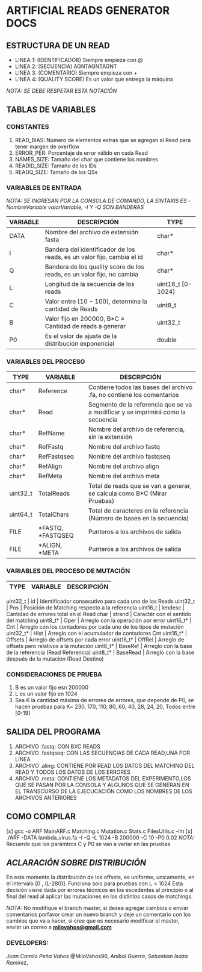 # ARTIFICIAL READS GENERATOR DOCS

## ESTRUCTURA DE UN READ
 * LINEA 1: (IDENTIFICADOR) Siempre empieza con @
 * LINEA 2:	(SECUENCIA)		AGNTAGNTAGNT
 * LINEA 3:	(COMENTARIO)	Siempre empieza con +
 * LINEA 4:	(QUALITY SCORE)	Es un valor que entrega la máquina

_NOTA: SE DEBE RESPETAR ESTA NOTACIÓN_

## TABLAS DE VARIABLES

### CONSTANTES

1. READ_BIAS:   Número de elementos extras que se agregan al Read para tener margen de overflow
2. ERROR_PER:   Porcentaje de error válido en cada Read
3. NAMES_SIZE:  Tamaño del char que contiene los nombres	
4. READID_SIZE: Tamaño de los IDs
5. READQ_SIZE:  Tamaño de los QSs

### VARIABLES DE ENTRADA

_NOTA: SE INGRESAN POR LA CONSOLA DE COMANDO, LA SINTAXIS ES -NombreVariable valorVariable, -I Y -Q SON BANDERAS_

VARIABLE | DESCRIPCIÓN | TYPE
-------- | ----------- | ----
DATA | Nombre del archivo de extensión fasta | char*
I | Bandera del identificador de los reads, es un valor fijo, cambia el id | char*
Q | Bandera de los quality score de los reads, es un valor fijo, no cambia | char*
L | Longitud de la secuencia de los reads | uint16_t [0-1024]
C | Valor entre [10 - 100], determina la cantidad de Reads | uint8_t
B | Valor fijo en 200000, B*C = Cantidad de reads a generar | uint32_t
P0 | Es el valor de ajuste de la distribución exponencial | double

### VARIABLES DEL PROCESO

TYPE | VARIABLE | DESCRIPCIÓN
-------- | ----------- | ----
char* | Reference | Contiene todos las bases del archivo .fa, no contiene los comentarios
char* | Read | Segmento de la referencia que se va a modificar y se imprimirá como la secuencia
char* | RefName | Nombre del archivo de referencia, sin la extensión
char* | RefFastq | Nombre del archivo fastq
char* | RefFastqseq | Nombre del archivo fastqseq
char* | RefAlign | Nombre del archivo align
char* | RefMeta | Nombre del archivo meta
uint32_t | TotalReads | Total de reads que se van a generar, se calcula como B*C (Mirar Pruebas)
uint64_t | TotalChars | Total de caracteres en la referencia (Número de bases en la secuencia)
FILE | *FASTQ, *FASTQSEQ | Punteros a los archivos de salida
FILE | *ALIGN,	*META | Punteros a los archivos de salida

### VARIABLES DEL PROCESO DE MUTACIÓN


TYPE | VARIABLE | DESCRIPCIÓN
-------- | ----------- | ----

uint32_t  | id | Identificador consecutivo para cada uno de los Reads
uint32_t  |	Pos | Posición de Matching respecto a la referencia
uint16_t  |	lendesc | Cantidad de errores total en el Read
char      | strand | Caractér con el sentido del matching
uint8_t*  | Oper | Arreglo con la operación por error
uint16_t* |	Cnt	| Arreglo con los contadores por cada uno de los tipos de mutación
uint32_t* |	Hist | Arreglo con el acumulador de contadores Cnt
uint16_t* | Offsets | Arreglo de offsets por cada error
uint16_t* |	OffRel | Arreglo de offsets pero relativos a la mutación
uint8_t*  | BaseRef | Arreglo con la base de la referencia (Read Referencia)
uint8_t*  | BaseRead | Arreglo con la base después de la mutación (Read Destino)


### CONSIDERACIONES DE PRUEBA

1. B es un valor fijo esn 200000
2. L es un valor fijo en 1024
3. Sea K la cantidad máxima de errores de errores, que depende de P0, se hacen pruebas para
    K= 230, 170, 110, 80, 60, 40, 28, 24, 20, Todos entre [0-19]

## SALIDA DEL PROGRAMA
 1. ARCHIVO .fastq:     CON BXC READS
 2. ARCHIVO .fastqseq:  CON LAS SECUENCIAS DE CADA READ,UNA POR LÍNEA
 3. ARCHIVO .aling:     CONTIENE POR READ LOS DATOS DEL MATCHING DEL READ Y TODOS LOS DATOS 
    DE LOS ERRORES
 4. ARCHIVO .meta:      CONTIENE LOS METADATOS DEL EXPERIMENTO,LOS QUE SE PASAN POR LA CONSOLA
                        Y ALGUNOS QUE SE GENERAN EN EL TRANSCURSO DE LA EJECUCACIÓN COMO LOS 
                        NOMBRES DE LOS ARCHIVOS ANTERIORES

## COMO COMPILAR 
[x] gcc -o ARF MainARF.c Matching.c Mutation.c  Stats.c FilesUtils.c -lm
[x] ./ARF -DATA lambda_virus.fa -I -Q -L 1024 -B 200000 -C 10 -P0 0.02
_NOTA:_ Recuerde que los parámtros C y P0 se van a variar en las pruebas    

## _ACLARACIÓN SOBRE DISTRIBUCIÓN_
En este momento la distribución de los offsets, es uniforme, unicamente, en el intervalo [0 , (L-280)]. Funciona solo para pruebas con L = 1024
Esta decisión viene dada por errores técnicos en los excedentes al principio o al final del read al aplicar las mutaciones en los distintos casos de matchings.

_NOTA:_ No modifique el branch master, si desea agregar cambios o enviar comentarios porfavor crear un nuevo branch y deje un comentario con los cambios que va a hacer, si cree que es necesario modificar el master, enviar un correo a **milovahos@gmail.com**

### DEVELOPERS:
_Juan Camilo Peña Vahos_ @MiloVahos96,
_Aníbal Guerra_,
_Sebastian Isaza Ramírez_,